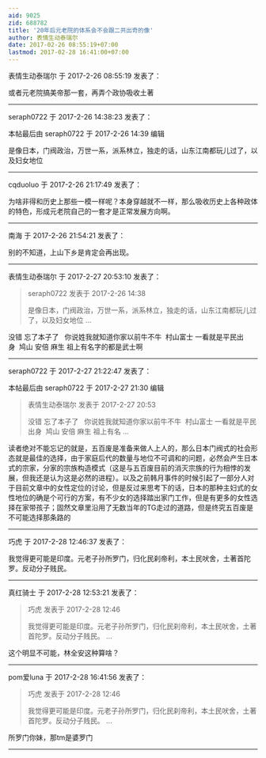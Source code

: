 ```yaml
---
aid: 9025
zid: 688782
title: '20年后元老院的体系会不会跟二共出奇的像'
author: 表情生动泰瑞尔
date: 2017-02-26 08:55:19+07:00
lastmod: 2017-02-28 16:41:00+07:00
---
```


表情生动泰瑞尔 于 2017-2-26 08:55:19 发表了：

或者元老院搞美帝那一套，再弄个政协吸收土著

---------

seraph0722 于 2017-2-26 14:38:23 发表了：

本帖最后由 seraph0722 于 2017-2-26 14:39 编辑 

是像日本，门阀政治，万世一系，派系林立，独走的话，山东江南都玩儿过了，以及妇女地位

---------

cqduoluo 于 2017-2-26 21:17:49 发表了：

为啥非得和历史上那些一模一样呢？本身穿越就不一样，那么吸收历史上各种政体的特色，形成元老院自己的一套才是正常发展方向啊。

---------

南海 于 2017-2-26 21:54:21 发表了：

别的不知道，上山下乡是肯定会再出现。

---------

表情生动泰瑞尔 于 2017-2-27 20:53:10 发表了：

> seraph0722 发表于 2017-2-26 14:38
> 
> 是像日本，门阀政治，万世一系，派系林立，独走的话，山东江南都玩儿过了，以及妇女地位 ...



没错 忘了本子了   你说姓我就知道你家以前牛不牛  村山富士 一看就是平民出身  鸠山 安倍 麻生 祖上有名字的都是武士啊

---------

seraph0722 于 2017-2-27 21:22:47 发表了：

本帖最后由 seraph0722 于 2017-2-27 21:30 编辑 


> 
> 表情生动泰瑞尔 发表于 2017-2-27 20:53
> 
> 没错 忘了本子了   你说姓我就知道你家以前牛不牛  村山富士 一看就是平民出身  鸠山 安倍 麻生 祖上有名 ...



读者绝对不能忘记的就是，五百废是准备来做人上人的，那么日本门阀式的社会形态就是最佳的选择，由于家庭后代的数量与地位不可调和的问题，必然会产生日本式的宗家，分家的宗族构造模式（这是与五百废目前的消灭宗族的行为相悖的发展，但我还是认为这是必然的进程）。以及之前韩月事件的时候引起了一部分人对于目前文章中的女性定位的讨论，但是反过来思考下的话，日本的那种主妇式的女性地位的确是个可行的方案，有不少女的选择踏出家门工作，但是有更多的女性选择在家带孩子；固然文章里沿用了无数当年的TG走过的道路，但是终究五百废是不可能选择那条路的

---------

巧虎 于 2017-2-28 12:46:37 发表了：

我觉得更可能是印度。元老子孙所罗门，归化民刹帝利，本土民吠舍，土著首陀罗。反动分子贱民。

---------

真红骑士 于 2017-2-28 12:53:21 发表了：

> 巧虎 发表于 2017-2-28 12:46
> 
> 我觉得更可能是印度。元老子孙所罗门，归化民刹帝利，本土民吠舍，土著首陀罗。反动分子贱民。 ...



这个明显不可能，林全安这种算啥？

---------

pom爱luna 于 2017-2-28 16:41:56 发表了：

> 巧虎 发表于 2017-2-28 12:46
> 
> 我觉得更可能是印度。元老子孙所罗门，归化民刹帝利，本土民吠舍，土著首陀罗。反动分子贱民。 ...



所罗门你妹，那tm是婆罗门

---------

